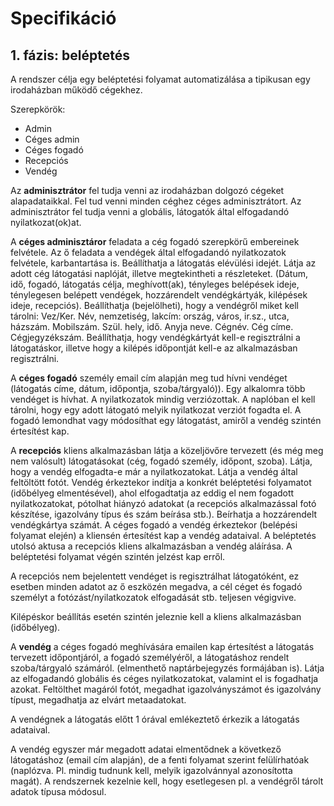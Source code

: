 # Specifikáció

## 1. fázis: beléptetés

A rendszer célja egy beléptetési folyamat automatizálása a tipikusan egy irodaházban működő cégekhez.

Szerepkörök:

- Admin
- Céges admin
- Céges fogadó
- Recepciós
- Vendég

Az **adminisztrátor** fel tudja venni az irodaházban dolgozó cégeket alapadataikkal. Fel tud venni minden céghez céges adminisztrátort. Az adminisztrátor fel tudja venni a globális, látogatók által elfogadandó nyilatkozat(ok)at.

A **céges adminisztáror** feladata a cég fogadó szerepkörű embereinek felvétele. Az ő feladata a vendégek által elfogadandó nyilatkozatok felvétele, karbantartása is. Beállíthatja a látogatás elévülési idejét. Látja az adott cég látogatási naplóját, illetve megtekintheti a részleteket. (Dátum, idő, fogadó, látogatás célja, meghívott(ak), tényleges belépések ideje, ténylegesen belépett vendégek, hozzárendelt vendégkártyák, kilépések ideje, recepciós). Beállíthatja (bejelölheti), hogy a vendégről miket kell tárolni: Vez/Ker. Név, nemzetiség, lakcím: ország, város, ir.sz., utca, házszám. Mobilszám. Szül. hely, idő. Anyja neve. Cégnév. Cég címe. Cégjegyzékszám. Beállíthatja, hogy vendégkártyát kell-e regisztrálni a látogatáskor, illetve hogy a kilépés időpontját kell-e az alkalmazásban regisztrálni.

A **céges fogadó** személy email cím alapján meg tud hívni vendéget (látogatás címe, dátum, időpontja, szoba/tárgyaló)). Egy alkalomra több vendéget is hívhat. A nyilatkozatok mindig verziózottak. A naplóban el kell tárolni, hogy egy adott látogató melyik nyilatkozat verziót fogadta el. A fogadó lemondhat vagy módosíthat egy látogatást, amiről a vendég szintén értesítést kap.

A **recepciós** kliens alkalmazásban látja a közeljövőre tervezett (és még meg nem valósult) látogatásokat (cég, fogadó személy, időpont, szoba). Látja, hogy a vendég elfogadta-e már a nyilatkozatokat. Látja a vendég által feltöltött fotót. Vendég érkeztekor indítja a konkrét beléptetési folyamatot (időbélyeg elmentésével), ahol elfogadtatja az eddig el nem fogadott nyilatkozatokat, pótolhat hiányzó adatokat (a recepciós alkalmazással fotó készítése, igazolvány típus és szám beírása stb.). Beírhatja a hozzárendelt vendégkártya számát. A céges fogadó a vendég érkeztekor (belépési folyamat elején) a kliensén értesítést kap a vendég adataival. A beléptetés utolsó aktusa a recepciós kliens alkalmazásban a vendég aláírása. A beléptetési folyamat végén szintén jelzést kap erről.

A recepciós nem bejelentett vendéget is regisztrálhat látogatóként, ez esetben minden adatot az ő eszközén megadva, a cél céget és fogadó személyt a fotózást/nyilatkozatok elfogadását stb. teljesen végigvive.

Kilépéskor beállítás esetén szintén jeleznie kell a kliens alkalmazásban (időbélyeg).

A **vendég** a céges fogadó meghívására emailen kap értesítést a látogatás tervezett időpontjáról, a fogadó személyéről, a látogatáshoz rendelt szoba/tárgyaló számáról. (elmenthető naptárbejegyzés formájában is). Látja az elfogadandó globális és céges nyilatkozatokat, valamint el is fogadhatja azokat. Feltölthet magáról fotót, megadhat igazolványszámot és igazolvány típust, megadhatja az elvárt metaadatokat.

A vendégnek a látogatás előtt 1 órával emlékeztető érkezik a látogatás adataival.

A vendég egyszer már megadott adatai elmentődnek a következő látogatáshoz (email cím alapján), de a fenti folyamat szerint felülírhatóak (naplózva. Pl. mindig tudnunk kell, melyik igazolvánnyal azonosította magát). A rendszernek kezelnie kell, hogy esetlegesen pl. a vendégről tárolt adatok típusa módosul.

